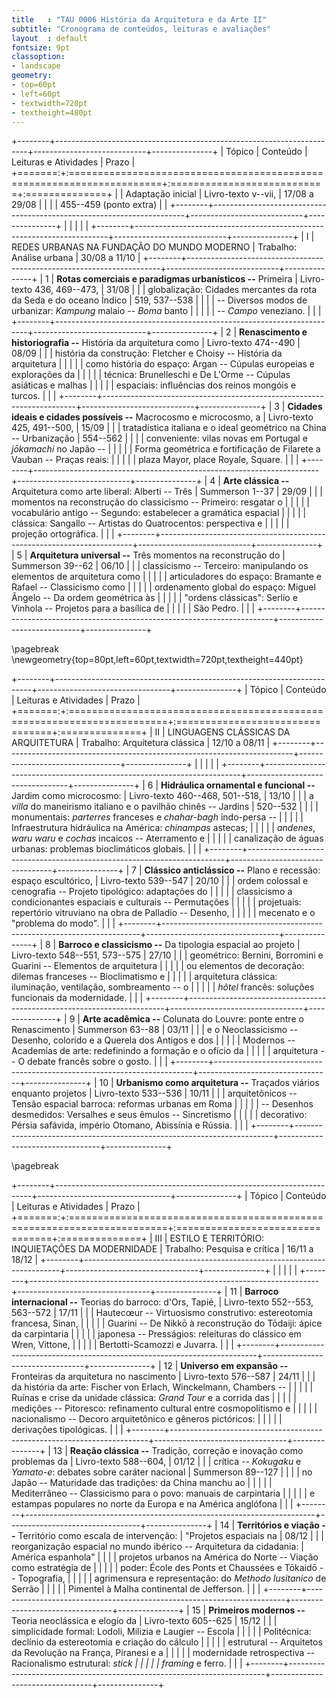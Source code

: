 ```yaml
---
title   : "TAU 0006 História da Arquitetura e da Arte II"
subtitle: "Cronograma de conteúdos, leituras e avaliações"
layout  : default
fontsize: 9pt
classoption:
- landscape
geometry:
- top=60pt
- left=60pt
- textwidth=720pt
- textheight=480pt
---
```


+--------+-----------------------------------------------------------------------+----------------------------+---------------+
| Tópico | Conteúdo                                                              | Leituras e Atividades      | Prazo         |
+=======:+:======================================================================+:===========================+:==============+
|        | Adaptação inicial                                                     | Livro-texto v--vii,        | 17/08 a 29/08 |
|        |                                                                       | 455--459 (ponto extra)     |               |
+--------+-----------------------------------------------------------------------+----------------------------+---------------+
|        |                                                                       |                            |               |
+--------+-----------------------------------------------------------------------+----------------------------+---------------+
|      I | REDES URBANAS NA FUNDAÇÃO DO MUNDO MODERNO                            | Trabalho: Análise urbana   | 30/08 a 11/10 |
+--------+-----------------------------------------------------------------------+----------------------------+---------------+
|      1 | **Rotas comerciais e paradigmas urbanísticos --** Primeira            | Livro-texto 436, 469--473, | 31/08         |
|        | globalização: Cidades mercantes da rota da Seda e do oceano Índico    | 519, 537--538              |               |
|        | -- Diversos modos de urbanizar: *Kampung* malaio -- *Boma* banto      |                            |               |
|        | -- *Campo* veneziano.                                                 |                            |               |
+--------+-----------------------------------------------------------------------+----------------------------+---------------+
|      2 | **Renascimento e historiografia --** História da arquitetura como     | Livro-texto 474--490       | 08/09         |
|        | história da construção: Fletcher e Choisy -- História da arquitetura  |                            |               |
|        | como história do espaço: Argan -- Cúpulas europeias e explorações da  |                            |               |
|        | técnica: Brunelleschi e De L'Orme -- Cúpulas asiáticas e malhas       |                            |               |
|        | espaciais: influências dos reinos mongóis e turcos.                   |                            |               |
+--------+-----------------------------------------------------------------------+----------------------------+---------------+
|      3 | **Cidades ideais e cidades possíveis --** Macrocosmo e microcosmo, a  | Livro-texto 425, 491--500, | 15/09         |
|        | tratadística italiana e o ideal geométrico na China -- Urbanização    | 554--562                   |               |
|        | conveniente: vilas novas em Portugal e *jōkamachi* no Japão --        |                            |               |
|        | Forma geométrica e fortificação de Filarete a Vauban -- Praças reais: |                            |               |
|        | plaza Mayor, place Royale, Square.                                    |                            |               |
+--------+-----------------------------------------------------------------------+----------------------------+---------------+
|      4 | **Arte clássica --** Arquitetura como arte liberal: Alberti -- Três   | Summerson 1--37            | 29/09         |
|        | momentos na reconstrução do classicismo -- Primeiro: resgatar o       |                            |               |
|        | vocabulário antigo -- Segundo: estabelecer a gramática espacial       |                            |               |
|        | clássica: Sangallo -- Artistas do Quatrocentos: perspectiva e         |                            |               |
|        | projeção ortográfica.                                                 |                            |               |
+--------+-----------------------------------------------------------------------+----------------------------+---------------+
|      5 | **Arquitetura universal --** Três momentos na reconstrução do         | Summerson 39--62           | 06/10         |
|        | classicismo -- Terceiro: manipulando os elementos de arquitetura como |                            |               |
|        | articuladores do espaço: Bramante e Rafael -- Classicismo como        |                            |               |
|        | ordenamento global do espaço: Miguel Ângelo -- Da ordem geométrica às |                            |               |
|        | "ordens clássicas": Serlio e Vinhola -- Projetos para a basílica de   |                            |               |
|        | São Pedro.                                                            |                            |               |
+--------+-----------------------------------------------------------------------+----------------------------+---------------+

\pagebreak
\newgeometry{top=80pt,left=60pt,textwidth=720pt,textheight=440pt}

+--------+------------------------------------------------------------------------+---------------------------------+---------------+
| Tópico | Conteúdo                                                               | Leituras e Atividades           | Prazo         |
+=======:+:=======================================================================+:================================+:==============+
| II     | LINGUAGENS CLÁSSICAS DA ARQUITETURA                                    | Trabalho: Arquitetura clássica  | 12/10 a 08/11 |
+--------+------------------------------------------------------------------------+---------------------------------+---------------+
|        |                                                                        |                                 |               |
+--------+------------------------------------------------------------------------+---------------------------------+---------------+
| 6      | **Hidráulica ornamental e funcional --** Jardim como microcosmo:       | Livro-texto 460--468, 501--518, | 13/10         |
|        | a *villa* do maneirismo italiano e o pavilhão chinês -- Jardins        | 520--532                        |               |
|        | monumentais: *parterres* franceses e *chahar-bagh* indo-persa --       |                                 |               |
|        | Infraestrutura hidráulica na América: *chinampas* astecas;             |                                 |               |
|        | *andenes*, *waru waru* e *cochas* incaicos -- Aterramento e            |                                 |               |
|        | canalização de águas urbanas: problemas bioclimáticos globais.         |                                 |               |
+--------+------------------------------------------------------------------------+---------------------------------+---------------+
| 7      | **Clássico anticlássico --** Plano e recessão: espaço escultórico,     | Livro-texto 539--547            | 20/10         |
|        | ordem colossal e cenografia -- Projeto tipológico: adaptações do       |                                 |               |
|        | classicismo a condicionantes espaciais e culturais -- Permutações      |                                 |               |
|        | projetuais: repertório vitruviano na obra de Palladio -- Desenho,      |                                 |               |
|        | mecenato e o "problema do modo".                                       |                                 |               |
+--------+------------------------------------------------------------------------+---------------------------------+---------------+
| 8      | **Barroco e classicismo --** Da tipologia espacial ao projeto          | Livro-texto 548--551, 573--575  | 27/10         |
|        | geométrico: Bernini, Borromini e Guarini -- Elementos de arquitetura   |                                 |               |
|        | ou elementos de decoração: dilemas franceses -- Bioclimatismo e        |                                 |               |
|        | arquitetura clássica: iluminação, ventilação, sombreamento -- o        |                                 |               |
|        | *hôtel* francês: soluções funcionais da modernidade.                   |                                 |               |
+--------+------------------------------------------------------------------------+---------------------------------+---------------+
| 9      | **Arte acadêmica --** Colunata do Louvre: ponte entre o Renascimento   | Summerson 63--88                | 03/11         |
|        | e o Neoclassicismo -- Desenho, colorido e a Querela dos Antigos e dos  |                                 |               |
|        | Modernos -- Academias de arte: redefinindo a formação e o ofício da    |                                 |               |
|        | arquitetura -- O debate francês sobre o gosto.                         |                                 |               |
+--------+------------------------------------------------------------------------+---------------------------------+---------------+
| 10     | **Urbanismo como arquitetura --** Traçados viários enquanto projetos   | Livro-texto 533--536            | 10/11         |
|        | arquitetônicos -- Tensão espacial barroca: reformas urbanas em Roma    |                                 |               |
|        | -- Desenhos desmedidos: Versalhes e seus êmulos -- Sincretismo         |                                 |               |
|        | decorativo: Pérsia safávida, império Otomano, Abissínia e Rússia.      |                                 |               |
+--------+------------------------------------------------------------------------+---------------------------------+---------------+

\pagebreak

+--------+------------------------------------------------------------------------+---------------------------------+---------------+
| Tópico | Conteúdo                                                               | Leituras e Atividades           | Prazo         |
+=======:+:=======================================================================+:================================+:==============+
| III    | ESTILO E TERRITÓRIO: INQUIETAÇÕES DA MODERNIDADE                       | Trabalho: Pesquisa e crítica    | 16/11 a 18/12 |
+--------+------------------------------------------------------------------------+---------------------------------+---------------+
|        |                                                                        |                                 |               |
+--------+------------------------------------------------------------------------+---------------------------------+---------------+
| 11     | **Barroco internacional --** Teorias do barroco: d'Ors, Tapié,         | Livro-texto 552--553, 563--572  | 17/11         |
|        | Hautecœur -- Virtuosismo construtivo: estereotomia francesa, Sinan,    |                                 |               |
|        | Guarini -- De Nikkō à reconstrução do Tōdaiji: ápice da carpintaria    |                                 |               |
|        | japonesa -- Presságios: releituras do clássico em Wren, Vittone,       |                                 |               |
|        | Bertotti-Scamozzi e Juvarra.                                           |                                 |               |
+--------+------------------------------------------------------------------------+---------------------------------+---------------+
| 12     | **Universo em expansão --** Fronteiras da arquitetura  no nascimento   | Livro-texto 576--587            | 24/11         |
|        | da história da arte: Fischer von Erlach, Winckelmann, Chambers --      |                                 |               |
|        | Ruínas e crise da unidade clássica: *Grand Tour* e a corrida das       |                                 |               |
|        | medições -- Pitoresco: refinamento cultural entre cosmopolitismo e     |                                 |               |
|        | nacionalismo -- Decoro arquitetônico e gêneros pictóricos:             |                                 |               |
|        | derivações tipológicas.                                                |                                 |               |
+--------+------------------------------------------------------------------------+---------------------------------+---------------+
| 13     | **Reação clássica --** Tradição, correção e inovação como problemas da | Livro-texto 588--604,           | 01/12         |
|        | crítica -- *Kokugaku* e *Yamato-e*: debates sobre caráter nacional     | Summerson 89--127               |               |
|        | no Japão -- Maturidade das tradições: da China manchu ao               |                                 |               |
|        | Mediterrâneo -- Classicismo para o povo: manuais de carpintaria        |                                 |               |
|        | e estampas populares no norte da Europa e na América anglófona         |                                 |               |
+--------+------------------------------------------------------------------------+---------------------------------+---------------+
| 14     | **Territórios e viação --** Território como escala de intervenção:     | "Projetos espaciais na          | 08/12         |
|        | reorganização espacial no mundo ibérico -- Arquitetura da cidadania:   | América espanhola"              |               |
|        | projetos urbanos na América do Norte -- Viação como estratégia de      |                                 |               |
|        | poder: École des Ponts et Chaussées e Tōkaidō -- Topografia,           |                                 |               |
|        | agrimensura e representação: do *Methodo lusitanico* de Serrão         |                                 |               |
|        | Pimentel à Malha continental de Jefferson.                             |                                 |               |
+--------+------------------------------------------------------------------------+---------------------------------+---------------+
| 15     | **Primeiros modernos --** Teoria neoclássica e elogio da               | Livro-texto 605--625            | 15/12         |
|        | simplicidade formal: Lodoli, Milizia e Laugier -- Escola               |                                 |               |
|        | Politécnica: declínio da estereotomia e criação do cálculo             |                                 |               |
|        | estrutural -- Arquitetos da Revolução na França, Piranesi e a          |                                 |               |
|        | modernidade retrospectiva -- Racionalismo estrutural: *stick           |                                 |               |
|        | framing* e ferro.                                                      |                                 |               |
+--------+------------------------------------------------------------------------+---------------------------------+---------------+
